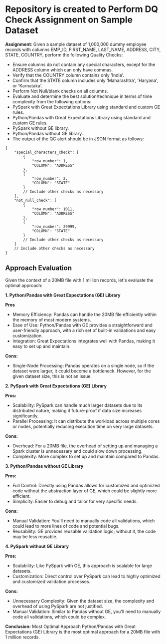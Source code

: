 # Repository is created to Perform DQ Check Assignment on Sample Dataset

**Assignment**: Given a sample dataset of 1,000,000 dummy employee records with columns EMP_ID, FIRST_NAME, LAST_NAME, ADDRESS, CITY, STATE, COUNTRY, perform the following Quality Checks:

- Ensure columns do not contain any special characters, except for the ADDRESS column which can only have commas.
- Verify that the COUNTRY column contains only 'India'.
- Confirm that the STATE column includes only 'Maharashtra', 'Haryana', or 'Karnataka'.
- Perform Not Null/blank checks on all columns.
- Evaluate and determine the best solution/technique in terms of time complexity from the following options:
- PySpark with Great Expectations Library using standard and custom GE rules.
- Python/Pandas with Great Expectations Library using standard and custom GE rules.
- PySpark without GE library.
- Python/Pandas without GE library.
- The output of the QC alert should be in JSON format as follows:

 
```
{
    "special_characters_check": [
        {
            "row_number": 1,
            "COLUMN": "ADDRESS"
        },
        {
            "row_number": 2,
            "COLUMN": "STATE"
        }
        // Include other checks as necessary
    ],
    "not_null_check": [
        {
            "row_number": 1011,
            "COLUMN": "ADDRESS"
        },
        {
            "row_number": 29999,
            "COLUMN": "STATE"
        }
        // Include other checks as necessary
    ]
    // Include other checks as necessary
}

```

## Approach Evaluation 

Given the context of a 20MB file with 1 million records, let's evaluate the optimal approach:

**1. Python/Pandas with Great Expectations (GE) Library**

**Pros**
- Memory Efficiency: Pandas can handle the 20MB file efficiently within the memory of most modern systems.
- Ease of Use: Python/Pandas with GE provides a straightforward and user-friendly approach, with a rich set of built-in validations and easy customization.
- Integration: Great Expectations integrates well with Pandas, making it easy to set up and maintain.

**Cons:**
- Single-Node Processing: Pandas operates on a single node, so if the dataset were larger, it could become a bottleneck. However, for the given dataset size, this is not an issue.

**2. PySpark with Great Expectations (GE) Library**

**Pros:**
- Scalability: PySpark can handle much larger datasets due to its distributed nature, making it future-proof if data size increases significantly.
- Parallel Processing: It can distribute the workload across multiple cores or nodes, potentially reducing execution time on very large datasets.

**Cons:**
- Overhead: For a 20MB file, the overhead of setting up and managing a Spark cluster is unnecessary and could slow down processing.
- Complexity: More complex to set up and maintain compared to Pandas.

**3. Python/Pandas without GE Library**

**Pros:**
- Full Control: Directly using Pandas allows for customized and optimized code without the abstraction layer of GE, which could be slightly more efficient.
- Simplicity: Easier to debug and tailor for very specific needs.

**Cons:**
- Manual Validation: You'll need to manually code all validations, which could lead to more lines of code and potential bugs.
- Reusability: GE provides reusable validation logic; without it, the code may be less reusable.

**4. PySpark without GE Library**

**Pros:**
- Scalability: Like PySpark with GE, this approach is scalable for large datasets.
- Customization: Direct control over PySpark can lead to highly optimized and customized validation processes.

**Cons:**
- Unnecessary Complexity: Given the dataset size, the complexity and overhead of using PySpark are not justified.
- Manual Validation: Similar to Pandas without GE, you'll need to manually code all validations, which could be complex.

**Conclusion:** Most Optimal Approach
Python/Pandas with Great Expectations (GE) Library is the most optimal approach for a 20MB file with 1 million records.

